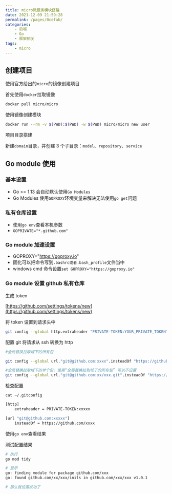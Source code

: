 ```yaml
---
title: micro微服务模块搭建
date: 2021-12-09 21:59:28
permalink: /pages/0cefab/
categories:
    - 后端
    - Go
    - 框架相关
tags:
    - micro
---
```


## 创建项目

使用官方给出的`micro`的镜像创建项目

首先使用`docker`拉取镜像

```bash
docker pull micro/micro
```

使用镜像创建模块

```bash
docker run --rm -v $(PWD):$(PWD) -w $(PWD) micro/micro new user
```

项目目录搭建

新建`domain`目录，并创建 3 个子目录：`model`、`repository`、`service`

## Go module 使用

### 基本设置

-   Go >= 1.13 会自动默认使用`Go Modules`
-   Go Modules 使用`GOPROXY`环境变量来解决无法使用`go get`问题

### 私有仓库设置

-   使用`go env`查看本机参数
-   `GOPRIVATE="*.github.com"`

### Go module 加速设置

-   GOPROXY="https://goproxy.io"
-   固化可以把命令写到`.bashrc或者.bash_profile`文件当中
-   windows cmd 命令设置`set GOPROXY="https://goproxy.io"`

### Go module 设置 github 私有仓库

生成 token

[https://github.com/settings/tokens/new](https://github.com/settings/tokens/new)

将 token 设置到请求头中

```bash
git config --global http.extraheader "PRIVATE-TOKEN:YOUR_PRIVATE_TOKEN"
```

配置 git 将请求从 ssh 转换为 http

```bash
#全局替换拉取域下的所有包

git config --global url."git@github.com:xxxx".insteadOf "https://github.com/xxxx"
```

```bash
#全局替换拉取域下的单个包，使用“全局替换拉取域下的所有包” 可以不设置
git config --global url."git@github.com:xx/xxx.git".insteadOf "https://github.com/xx/xxx.git"
```

检查配置

`cat ~/.gitconfig`

```bash
[http]
    extraheader = PRIVATE-TOKEN:xxxxx

[url "git@github.com:xxxxx"]
    insteadOf = https://github.com/xxxx
```

使用`go env`查看结果

测试配置结果

```bash
# 执行
go mod tidy

# 显示
go: finding module for package github.com/xxx
go: found github.com/xx/xxx/inits in github.com/xxx/xxx v1.0.1

# 那么就设置成功了
```
